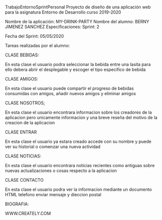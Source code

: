 TrabajoEntornoSprintPersonal
Proyecto de diseño de una aplicación web para la asignatura Entorno de Desarrollo curso 2019-2020

Nombre de la aplicación: MY-DRINK-PARTY Nombre del alumno: BERNY JIMENEZ SANCHEZ Especificaciones: Sprint: 2

Fecha del Sprint: 05/05/2020

Tareas realizadas por el alumno:

CLASE BEBIDAS:

En esta clase el usuario podra seleccionar la bebida entre una lasita para ello debera abrir el desplegable y escoger el tipo especifico de bebida

CLASE AMIGOS:

En esta clase el usuario puede compartir el progreso de bebidas consumidas con amigos, añadir nuevos amigos y eliminar amigos

CLASE NOSOTROS;

En esta clase el usuario encontrara informacion sobre los creadores de la aplicacion pero unicamente informacion y una breve reseña del motivo de la creacion de la aplicacion

CLASE ENTRAR

En esta clase el usuario ya estara creado accede con su nombre y puede ver su historial o comenzar una nueva actividad

CLASE NOTICIAS:

En esta clase el usuario encontrara noticias recientes como antiguas sobre nuevas actualizaciones o cosas respecto a la aplicacion

CLASE CONTACTO

En esta clase el usuario podra ver la informacion mediante un documento HTML telefono enviar mensaje y dieccion postal

BIOGRAFIA:

WWW.CREATELY.COM
